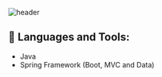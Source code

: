 ![header](https://capsule-render.vercel.app/api?type=waving&text=About%Me&color=timeGradient)

## 🧰 Languages and Tools:
- Java
- Spring Framework (Boot, MVC and Data)

